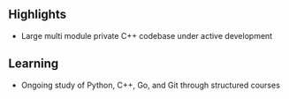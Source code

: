 ## Highlights

* Large multi module private C++ codebase under active development


## Learning

* Ongoing study of Python, C++, Go, and Git through structured courses








